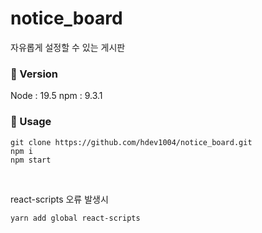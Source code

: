 # notice_board
자유롭게 설정할 수 있는 게시판

### 📕 Version

Node : 19.5
npm : 9.3.1

### 📕 Usage

```shell
git clone https://github.com/hdev1004/notice_board.git
npm i
npm start
```

<br>

react-scripts 오류 발생시
```shell
yarn add global react-scripts 
```
